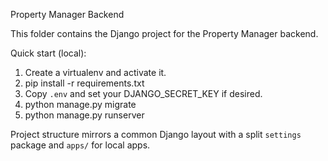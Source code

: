 Property Manager Backend

This folder contains the Django project for the Property Manager backend.

Quick start (local):

1. Create a virtualenv and activate it.
2. pip install -r requirements.txt
3. Copy `.env` and set your DJANGO_SECRET_KEY if desired.
4. python manage.py migrate
5. python manage.py runserver

Project structure mirrors a common Django layout with a split `settings` package and `apps/` for local apps.
